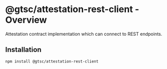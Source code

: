 # @gtsc/attestation-rest-client - Overview

Attestation contract implementation which can connect to REST endpoints.

## Installation

```shell
npm install @gtsc/attestation-rest-client
```
